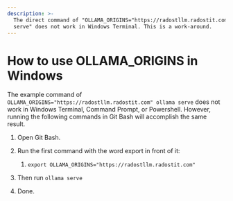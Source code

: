 ```yaml
---
description: >-
  The direct command of "OLLAMA_ORIGINS="https://radostllm.radostit.com" ollama
  serve" does not work in Windows Terminal. This is a work-around.
---
```


# How to use OLLAMA\_ORIGINS in Windows

The example command of `OLLAMA_ORIGINS="https://radostllm.radostit.com" ollama serve` does not work in Windows Terminal, Command Prompt, or Powershell. However, running the following commands in Git Bash will accomplish the same result.

1. Open Git Bash.
2.  Run the first command with the word export in front of it:

    1. `export OLLAMA_ORIGINS="https://radostllm.radostit.com"`


3. Then run `ollama serve`
4. Done.

